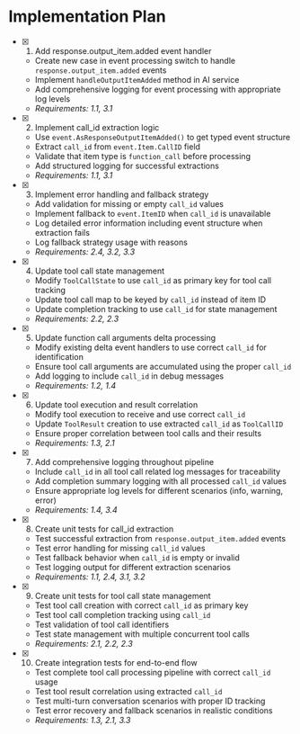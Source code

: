 # Implementation Plan

- [x] 1. Add response.output_item.added event handler

  - Create new case in event processing switch to handle `response.output_item.added` events
  - Implement `handleOutputItemAdded` method in AI service
  - Add comprehensive logging for event processing with appropriate log levels
  - _Requirements: 1.1, 3.1_

- [x] 2. Implement call_id extraction logic

  - Use `event.AsResponseOutputItemAdded()` to get typed event structure
  - Extract `call_id` from `event.Item.CallID` field
  - Validate that item type is `function_call` before processing
  - Add structured logging for successful extractions
  - _Requirements: 1.1, 3.1_

- [x] 3. Implement error handling and fallback strategy

  - Add validation for missing or empty `call_id` values
  - Implement fallback to `event.ItemID` when `call_id` is unavailable
  - Log detailed error information including event structure when extraction fails
  - Log fallback strategy usage with reasons
  - _Requirements: 2.4, 3.2, 3.3_

- [x] 4. Update tool call state management

  - Modify `ToolCallState` to use `call_id` as primary key for tool call tracking
  - Update tool call map to be keyed by `call_id` instead of item ID
  - Update completion tracking to use `call_id` for state management
  - _Requirements: 2.2, 2.3_

- [x] 5. Update function call arguments delta processing

  - Modify existing delta event handlers to use correct `call_id` for identification
  - Ensure tool call arguments are accumulated using the proper `call_id`
  - Add logging to include `call_id` in debug messages
  - _Requirements: 1.2, 1.4_

- [x] 6. Update tool execution and result correlation

  - Modify tool execution to receive and use correct `call_id`
  - Update `ToolResult` creation to use extracted `call_id` as `ToolCallID`
  - Ensure proper correlation between tool calls and their results
  - _Requirements: 1.3, 2.1_

- [x] 7. Add comprehensive logging throughout pipeline

  - Include `call_id` in all tool call related log messages for traceability
  - Add completion summary logging with all processed `call_id` values
  - Ensure appropriate log levels for different scenarios (info, warning, error)
  - _Requirements: 1.4, 3.4_

- [x] 8. Create unit tests for call_id extraction

  - Test successful extraction from `response.output_item.added` events
  - Test error handling for missing `call_id` values
  - Test fallback behavior when `call_id` is empty or invalid
  - Test logging output for different extraction scenarios
  - _Requirements: 1.1, 2.4, 3.1, 3.2_

- [x] 9. Create unit tests for tool call state management

  - Test tool call creation with correct `call_id` as primary key
  - Test tool call completion tracking using `call_id`
  - Test validation of tool call identifiers
  - Test state management with multiple concurrent tool calls
  - _Requirements: 2.1, 2.2, 2.3_

- [x] 10. Create integration tests for end-to-end flow
  - Test complete tool call processing pipeline with correct `call_id` usage
  - Test tool result correlation using extracted `call_id`
  - Test multi-turn conversation scenarios with proper ID tracking
  - Test error recovery and fallback scenarios in realistic conditions
  - _Requirements: 1.3, 2.1, 3.3_
